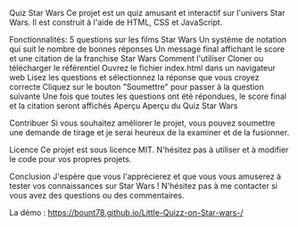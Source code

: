  Quiz Star Wars
Ce projet est un quiz amusant et interactif sur l'univers Star Wars. Il est construit à l'aide de HTML, CSS et JavaScript.

Fonctionnalités:
5 questions sur les films Star Wars
Un système de notation qui suit le nombre de bonnes réponses
Un message final affichant le score et une citation de la franchise Star Wars
Comment l'utiliser
Cloner ou télécharger le référentiel
Ouvrez le fichier index.html dans un navigateur web
Lisez les questions et sélectionnez la réponse que vous croyez correcte
Cliquez sur le bouton "Soumettre" pour passer à la question suivante
Une fois que toutes les questions ont été répondues, le score final et la citation seront affichés
Aperçu
Aperçu du Quiz Star Wars

Contribuer
Si vous souhaitez améliorer le projet, vous pouvez soumettre une demande de tirage et je serai 
heureux de la examiner et de la fusionner.

Licence
Ce projet est sous licence MIT. N'hésitez pas à utiliser et à modifier le code pour vos propres projets.

Conclusion
J'espère que vous l'apprécierez et que vous vous amuserez à tester vos connaissances sur Star Wars ! N'hésitez pas à me contacter si vous avez des questions ou des commentaires.

La démo : https://bount78.github.io/Little-Quizz-on-Star-wars-/
